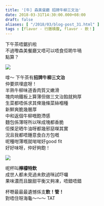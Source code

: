 ```yaml
---
title: '[牛] 森美餐廳 招牌牛柳三文治'
date: 2018-03-31T14:30:00.000+08:00
draft: false
aliases: [ "/2018/03/blog-post_31.html" ]
tags : [flavor - 行膳積腹, flavor - 飲！]
---
```


下午茶唔鋸扒啦  
不過嚟森美餐廳又唔可以唔食佢啲牛喎  
點算？  

[![](https://c1.staticflickr.com/1/889/26234368747_923232ff1e_z.jpg)](https://c1.staticflickr.com/1/889/26234368747_923232ff1e_z.jpg)

嗱～ 下午茶有**招牌牛柳三文治**  
仲要烘埋底呀！  
半熟牛柳味道香肉質又嫩滑  
塊肉响鐵板上算薄但做三文治餡就夠厚  
生菜都唔係求其俾幾條菜絲嗰種  
新鮮爽脆幾層厚  
中和返個牛柳嘅飽滯感  
麵包係薄呀所以咪成塊都香脆  
佢搽足晒牛油呀都幾邪惡㗎其實  
況且我都唔鍾意食白方包嘅  
呢種咁薄嘅就啱啱好good fit  
好好味呀，仲好夠飽！  

[![](https://c1.staticflickr.com/1/802/27233069688_92fac08349_z.jpg)](https://c1.staticflickr.com/1/802/27233069688_92fac08349_z.jpg)

呢杯叫**檸檬特飲**  
成世人都未見過未飲過咪試吓囉  
果味濃而且酸甜平衡又夠凍，唔錯唔錯  
  
杯嘢最最最遺憾係支**飲！管！**  
對唔住呀海龜～～～ TAT